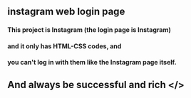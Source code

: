 ## instagram web login page

#### This project is Instagram (the login page is Instagram)
#### and it only has HTML-CSS codes, and
#### you can't log in with them like the Instagram page itself.




## And always be successful and rich </>
